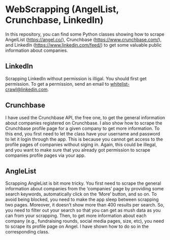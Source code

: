 # WebScrapping (AngelList, Crunchbase, LinkedIn)
In this repository, you can find some Python classes showing how to scrape AngelList (https://angel.co/), Crunchbase (https://www.crunchbase.com/), and LinkedIn (https://www.linkedin.com/feed/) to get some valuable public information about companies.

## LinkedIn
Scrapping LinkedIn without permission is illigal. You should first get permission. To get a permission, send an email to whitelist-crawl@linkedin.com. 

## Crunchbase
I have used the Crunchbase API, the free one, to get the general information about companies registered on Crunchbase. I also show how to scrape the Crunchbase profile page for a given company to get more information. To this end, you first need to let the class have your username and password to let it login through the app. This is because you cannot get access to the profile pages of companies without siging in. Again, this could be illegal, and you want to make sure that you already got permission to scrape companies profile pages via your app. 

## AngleList
Scrapping AngleList is bit more tricky. You first need to scrape the general information about companies from the ‘companies’ page by providing some search keywords, automatically click on the ‘More’ button, and so on. To avoid being blocked, you need to make the app sleep between scrapping two pages. Moreover, it doesn’t show more than 400 results per search. So, you need to filter out your search so that you can get as mush data as you can from your scrapping. Then, to get more information about each company (e.g., fundraising rounds, social media pages, size, etc), you need to scrape its profile page on Angel. I have shown how to do so in the corresponding class. 
